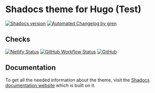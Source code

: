 # Shadocs theme for Hugo (Test)

[![Shadocs version](https://img.shields.io/github/package-json/v/jgazeau/shadocs/main)](https://github.com/jgazeau/shadocs/releases/)
[![Automated Changelog by gren](https://img.shields.io/badge/%F0%9F%A4%96-changelog%20by%20gren-00B2EE.svg)](https://github-tools.github.io/github-release-notes/)

## Checks

[![Netlify Status](https://api.netlify.com/api/v1/badges/37c46c00-9102-4f93-bbd5-84916f2a400d/deploy-status)](https://app.netlify.com/sites/shadocs/overview)
[![GitHub Workflow Status](https://img.shields.io/github/workflow/status/jgazeau/shadocs/Main?label=CI/CD)](https://github.com/jgazeau/shadocs/actions/workflows/branches.yml)
[![GitHub](https://img.shields.io/github/license/jgazeau/shadocs)](LICENSE)

## Documentation

To get all the needed information about the theme, visit the [Shadocs documentation website](https://shadocs.netlify.app/) which is built on it.
